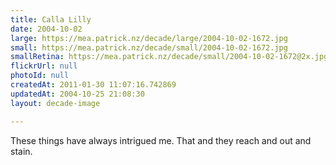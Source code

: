 ```yaml
---
title: Calla Lilly
date: 2004-10-02
large: https://mea.patrick.nz/decade/large/2004-10-02-1672.jpg
small: https://mea.patrick.nz/decade/small/2004-10-02-1672.jpg
smallRetina: https://mea.patrick.nz/decade/small/2004-10-02-1672@2x.jpg
flickrUrl: null
photoId: null
createdAt: 2011-01-30 11:07:16.742869
updatedAt: 2004-10-25 21:08:30
layout: decade-image

---
```

These things have always intrigued me. That and they reach and out and stain. 
